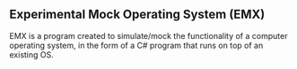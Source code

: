 ## Experimental Mock Operating System (EMX)
EMX is a program created to simulate/mock the functionality of a computer operating system, in the form of a C# program that runs on top of an existing OS.
